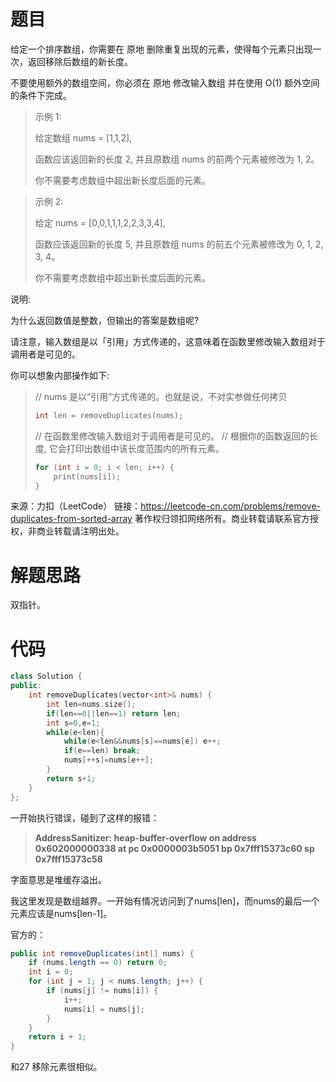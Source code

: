 # 题目

给定一个排序数组，你需要在 原地 删除重复出现的元素，使得每个元素只出现一次，返回移除后数组的新长度。

不要使用额外的数组空间，你必须在 原地 修改输入数组 并在使用 O(1) 额外空间的条件下完成。

 

> 示例 1:
>
> 给定数组 nums = [1,1,2], 
>
> 函数应该返回新的长度 2, 并且原数组 nums 的前两个元素被修改为 1, 2。 
>
> 你不需要考虑数组中超出新长度后面的元素。



> 示例 2:
>
> 给定 nums = [0,0,1,1,1,2,2,3,3,4],
>
> 函数应该返回新的长度 5, 并且原数组 nums 的前五个元素被修改为 0, 1, 2, 3, 4。
>
> 你不需要考虑数组中超出新长度后面的元素。
>



说明:

为什么返回数值是整数，但输出的答案是数组呢?

请注意，输入数组是以「引用」方式传递的，这意味着在函数里修改输入数组对于调用者是可见的。

你可以想象内部操作如下:

> // nums 是以“引用”方式传递的。也就是说，不对实参做任何拷贝
>
> ```c++
> int len = removeDuplicates(nums);
> ```
>
> // 在函数里修改输入数组对于调用者是可见的。
> // 根据你的函数返回的长度, 它会打印出数组中该长度范围内的所有元素。
>
> ```c++
> for (int i = 0; i < len; i++) {
>     print(nums[i]);
> }
> ```

来源：力扣（LeetCode）
链接：https://leetcode-cn.com/problems/remove-duplicates-from-sorted-array
著作权归领扣网络所有。商业转载请联系官方授权，非商业转载请注明出处。

# 解题思路

双指针。



# 代码

```c++
class Solution {
public:
    int removeDuplicates(vector<int>& nums) {
        int len=nums.size();
        if(len==0||len==1) return len;
        int s=0,e=1;
        while(e<len){
            while(e<len&&nums[s]==nums[e]) e++;
            if(e==len) break;
            nums[++s]=nums[e++];
        }
        return s+1;
    }
};
```

一开始执行错误，碰到了这样的报错：

> **AddressSanitizer: heap-buffer-overflow on address 0x602000000338 at pc 0x0000003b5051 bp 0x7fff15373c60 sp 0x7fff15373c58**

字面意思是堆缓存溢出。

我这里发现是数组越界。一开始有情况访问到了nums[len]，而nums的最后一个元素应该是nums[len-1]。



官方的：

```java
public int removeDuplicates(int[] nums) {
    if (nums.length == 0) return 0;
    int i = 0;
    for (int j = 1; j < nums.length; j++) {
        if (nums[j] != nums[i]) {
            i++;
            nums[i] = nums[j];
        }
    }
    return i + 1;
}
```

和27 移除元素很相似。